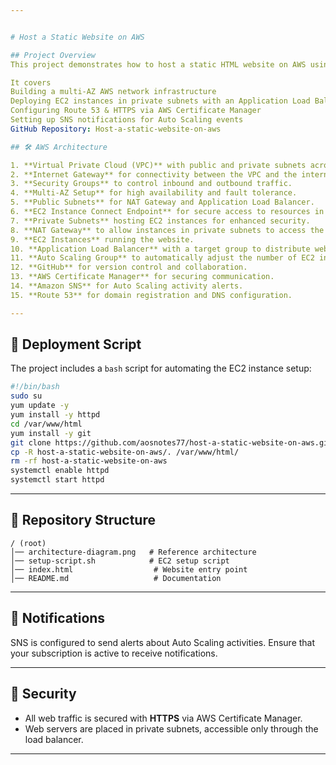 ```yaml
---


# Host a Static Website on AWS

## Project Overview
This project demonstrates how to host a static HTML website on AWS using a secure, scalable, and fault-tolerant architecture

It covers
Building a multi-AZ AWS network infrastructure
Deploying EC2 instances in private subnets with an Application Load Balancer
Configuring Route 53 & HTTPS via AWS Certificate Manager
Setting up SNS notifications for Auto Scaling events
GitHub Repository: Host-a-static-website-on-aws

## 🛠 AWS Architecture

1. **Virtual Private Cloud (VPC)** with public and private subnets across two Availability Zones.
2. **Internet Gateway** for connectivity between the VPC and the internet.
3. **Security Groups** to control inbound and outbound traffic.
4. **Multi-AZ Setup** for high availability and fault tolerance.
5. **Public Subnets** for NAT Gateway and Application Load Balancer.
6. **EC2 Instance Connect Endpoint** for secure access to resources in both public and private subnets.
7. **Private Subnets** hosting EC2 instances for enhanced security.
8. **NAT Gateway** to allow instances in private subnets to access the internet.
9. **EC2 Instances** running the website.
10. **Application Load Balancer** with a target group to distribute web traffic evenly.
11. **Auto Scaling Group** to automatically adjust the number of EC2 instances.
12. **GitHub** for version control and collaboration.
13. **AWS Certificate Manager** for securing communication.
14. **Amazon SNS** for Auto Scaling activity alerts.
15. **Route 53** for domain registration and DNS configuration.

---
```


## 🚀 Deployment Script

The project includes a `bash` script for automating the EC2 instance setup:

```bash
#!/bin/bash
sudo su
yum update -y
yum install -y httpd
cd /var/www/html
yum install -y git
git clone https://github.com/aosnotes77/host-a-static-website-on-aws.git
cp -R host-a-static-website-on-aws/. /var/www/html/
rm -rf host-a-static-website-on-aws
systemctl enable httpd
systemctl start httpd
```

---

## 📂 Repository Structure

```
/ (root)
│── architecture-diagram.png   # Reference architecture
│── setup-script.sh            # EC2 setup script
│── index.html                  # Website entry point
│── README.md                   # Documentation
```

---

## 📧 Notifications

SNS is configured to send alerts about Auto Scaling activities. Ensure that your subscription is active to receive notifications.

---

## 🔐 Security

* All web traffic is secured with **HTTPS** via AWS Certificate Manager.
* Web servers are placed in private subnets, accessible only through the load balancer.

---

